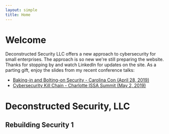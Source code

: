 ```yaml
---
layout: simple
title: Home
---
```



<h1>Welcome</h1>
<p>
Deconstructed Security LLC offers a new approach to cybersecurity for small enterprises.  The approach is so new we're still preparing the website. Thanks for stopping by and watch LinkedIn for updates on the site. As a parting gift, enjoy the slides from my recent conference talks:
</p>
<ul>
<li> <a href="/talks/BakeBolt-CarolinaCon20190428/">Baking-in and Bolting-on Security - Carolina Con (April 28, 2019)</a></li>
<li> <a href="/talks/KillChain-ISSA-20190502/">Cybersecurity Kill Chain - Charlotte ISSA Summit (May 2, 2019)</a></li>
</ul>

<h1>Deconstructed Security, LLC</h1>
<h2>Rebuilding Security 1</h2>

<div style="background-image:url(images/rick-mason-532835-unsplash-cropped-1440.png); position: absolute; top: 0; right: 0; bottom: 0; left: 0; width: 100%; height: 15em; background-position: 50% 50%; background-size: cover;"></div>
